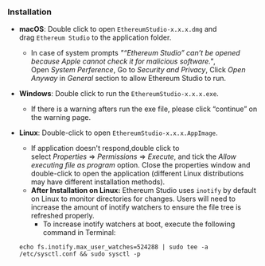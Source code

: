 ### Installation

- **macOS**: Double click to open `EthereumStudio-x.x.x.dmg` and drag `Ethereum Studio` to the application folder.
    - In case of system prompts *"“Ethereum Studio” can’t be opened because Apple cannot check it for malicious software."*, Open *System Perference*, Go to *Security and Privacy*, Click *Open Anyway* in *General* section to allow Ethereum Studio to run.
- **Windows**: Double click to run the `EthereumStudio-x.x.x.exe`.
    - If there is a warning afters run the exe file, please click “continue” on the warning page.
- **Linux**: Double-click to open `EthereumStudio-x.x.x.AppImage`.
    - If application doesn't respond,double click to select *Properties* => *Permissions* => *Execute*, and tick the *Allow executing file as program* option. Close the properties window and double-click to open the application (different Linux distributions may have different installation methods).
    - **After Installation on Linux:** Ethereum Studio uses `inotify` by default on Linux to monitor directories for changes. Users will need to increase the amount of inotify watchers to ensure the file tree is refreshed properly.
        - To increase inotify watchers at boot, execute the following command in Terminal:
    
    `echo fs.inotify.max_user_watches=524288 | sudo tee -a /etc/sysctl.conf && sudo sysctl -p`